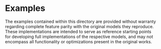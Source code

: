 # Examples

The examples contained within this directory are provided without warranty regarding complete feature parity with the original models they reproduce. These implementations are intended to serve as reference starting points for developing full implementations of the respective models, and may not encompass all functionality or optimizations present in the original works.


